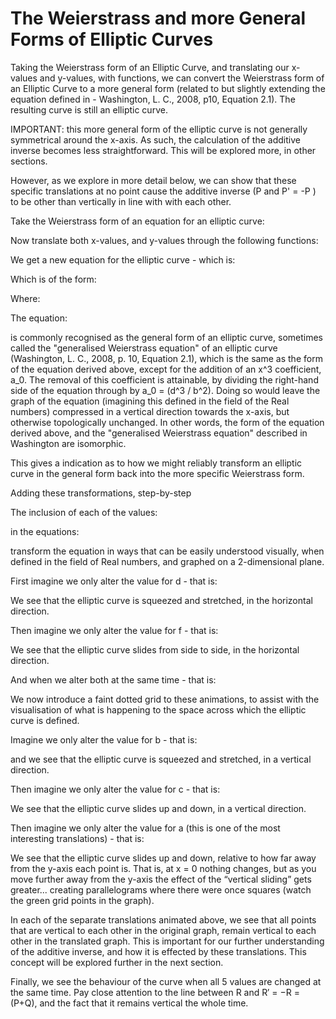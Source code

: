 # The Weierstrass and more General Forms of Elliptic Curves

Taking the Weierstrass form of an Elliptic Curve, and translating our x-values and y-values, with functions, we can convert the Weierstrass form of an Elliptic Curve to a more general form (related to but slightly extending the equation defined in - Washington, L. C., 2008, p10, Equation 2.1). The resulting curve is still an elliptic curve.


IMPORTANT: this more general form of the elliptic curve is not generally symmetrical around the x-axis. As such, the calculation of the additive inverse becomes less straightforward. This will be explored more, in other sections.


However, as we explore in more detail below, we can show that these specific translations at no point cause the additive inverse (P and P' = -P ) to be other than vertically in line with with each other.


Take the Weierstrass form of an equation for an elliptic curve:


Now translate both x-values, and y-values through the following functions:


We get a new equation for the elliptic curve - which is:



Which is of the form:


Where:



The equation:


is commonly recognised as the general form of an elliptic curve, sometimes called the "generalised Weierstrass equation" of an elliptic curve (Washington, L. C., 2008, p. 10, Equation 2.1), which is the same as the form of the equation derived above, except for the addition of an x^3 coefficient, a_0. The removal of this coefficient is attainable, by dividing the right-hand side of the equation through by a_0 = (d^3 / b^2). Doing so would leave the graph of the equation (imagining this defined in the field of the Real numbers) compressed in a vertical direction towards the x-axis, but otherwise topologically unchanged. In other words, the form of the equation derived above, and the "generalised Weierstrass equation" described in Washington are isomorphic.


This gives a indication as to how we might reliably transform an elliptic curve in the general form back into the more specific Weierstrass form.



Adding these transformations, step-by-step

The inclusion of each of the values:


in the equations:


transform the equation in ways that can be easily understood visually, when defined in the field of Real numbers, and graphed on a 2-dimensional plane.


First imagine we only alter the value for d - that is:


We see that the elliptic curve is squeezed and stretched, in the horizontal direction.




Then imagine we only alter the value for f - that is:


We see that the elliptic curve slides from side to side, in the horizontal direction.




And when we alter both at the same time - that is:





We now introduce a faint dotted grid to these animations, to assist with the visualisation of what is happening to the space across which the elliptic curve is defined.


Imagine we only alter the value for b - that is:


and we see that the elliptic curve is squeezed and stretched, in a vertical direction.




Then imagine we only alter the value for c - that is:




We see that the elliptic curve slides up and down, in a vertical direction.


Then imagine we only alter the value for a (this is one of the most interesting translations) - that is:




We see that the elliptic curve slides up and down, relative to how far away from the y-axis each point is. That is, at x = 0 nothing changes, but as you move further away from the y-axis the effect of the “vertical sliding” gets greater... creating parallelograms where there were once squares (watch the green grid points in the graph).


In each of the separate translations animated above, we see that all points that are vertical to each other in the original graph, remain vertical to each other in the translated graph. This is important for our further understanding of the additive inverse, and how it is effected by these translations. This concept will be explored further in the next section.


Finally, we see the behaviour of the curve when all 5 values are changed at the same time. Pay close attention to the line between R and R′ = −R = (P+Q), and the fact that it remains vertical the whole time.
